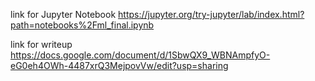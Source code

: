 

link for Jupyter Notebook
https://jupyter.org/try-jupyter/lab/index.html?path=notebooks%2Fml_final.ipynb





link for writeup 
https://docs.google.com/document/d/1SbwQX9_WBNAmpfyO-eG0eh4OWh-4487xrQ3MejpovVw/edit?usp=sharing
